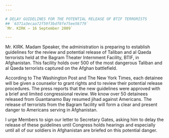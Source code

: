 ```yaml
---
---

# DELAY GUIDELINES FOR THE POTENTIAL RELEASE OF BTIF TERRORISTS
## `6371a3ecaa72f59f3bdf8fe75ee56779`
`Mr. KIRK — 16 September 2009`

---
```



Mr. KIRK. Madam Speaker, the administration is preparing to establish 
guidelines for the review and potential release of Taliban and al Qaeda 
terrorists held at the Bagram Theater Internment Facility, BTIF, in 
Afghanistan. This facility holds over 500 of the most dangerous Taliban 
and al Qaeda terrorists captured on the Afghan battlefield.

According to The Washington Post and The New York Times, each 
detainee will be given a counselor to grant rights and to review their 
potential release procedures. The press reports that the new guidelines 
were approved with a brief and limited congressional review. We know 
over 50 detainees released from Guantanamo Bay resumed jihad against 
Americans. The release of terrorists from the Bagram facility will form 
a clear and present danger to Americans serving in Afghanistan.

I urge Members to sign our letter to Secretary Gates, asking him to 
delay the release of these guidelines until Congress holds hearings and 
especially until all of our soldiers in Afghanistan are briefed on this 
potential danger.
